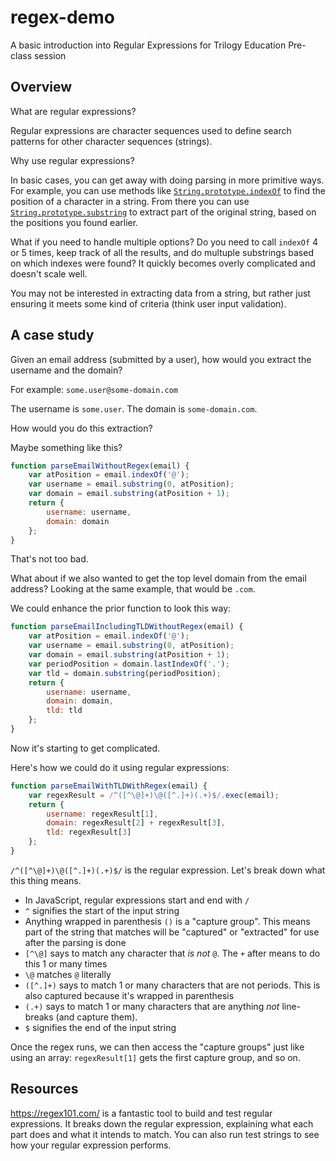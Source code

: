 # regex-demo
A basic introduction into Regular Expressions for Trilogy Education Pre-class session

## Overview
What are regular expressions? 

Regular expressions are character sequences used to define search patterns for other character sequences (strings).

Why use regular expressions?

In basic cases, you can get away with doing parsing in more primitive ways. For example, you can use methods like [`String.prototype.indexOf`](https://developer.mozilla.org/en-US/docs/Web/JavaScript/Reference/Global_Objects/String/indexOf) to find the position of a character in a string. From there you can use [`String.prototype.substring`](https://developer.mozilla.org/en-US/docs/Web/JavaScript/Reference/Global_Objects/String/substring) to extract part of the original string, based on the positions you found earlier.

What if you need to handle multiple options? Do you need to call `indexOf` 4 or 5 times, keep track of all the results, and do multuple substrings based on which indexes were found? It quickly becomes overly complicated and doesn't scale well.

You may not be interested in extracting data from a string, but rather just ensuring it meets some kind of criteria (think user input validation).

## A case study

Given an email address (submitted by a user), how would you extract the username and the domain?

For example: `some.user@some-domain.com`

The username is `some.user`.
The domain is `some-domain.com`.

How would you do this extraction?

Maybe something like this?
```javascript
function parseEmailWithoutRegex(email) {
	var atPosition = email.indexOf('@');
	var username = email.substring(0, atPosition);
	var domain = email.substring(atPosition + 1);
	return {
		username: username,
		domain: domain
	};
}
```

That's not too bad.

What about if we also wanted to get the top level domain from the email address? Looking at the same example, that would be `.com`.

We could enhance the prior function to look this way:
```javascript
function parseEmailIncludingTLDWithoutRegex(email) {
	var atPosition = email.indexOf('@');
	var username = email.substring(0, atPosition);
	var domain = email.substring(atPosition + 1);
	var periodPosition = domain.lastIndexOf('.');
	var tld = domain.substring(periodPosition);
	return {
		username: username,
		domain: domain,
		tld: tld
	};
}
```
Now it's starting to get complicated.

Here's how we could do it using regular expressions:
```javascript
function parseEmailWithTLDWithRegex(email) {
	var regexResult = /^([^\@]+)\@([^.]+)(.+)$/.exec(email);
	return {
		username: regexResult[1],
		domain: regexResult[2] + regexResult[3],
		tld: regexResult[3]
	};
}
```
`/^([^\@]+)\@([^.]+)(.+)$/` is the regular expression. Let's break down what this thing means.

* In JavaScript, regular expressions start and end with `/`
* `^` signifies the start of the input string
* Anything wrapped in parenthesis `()` is a "capture group". This means part of the string that matches will be "captured" or "extracted" for use after the parsing is done
* `[^\@]` says to match any character that _is not_ `@`. The `+` after means to do this 1 or many times
* `\@` matches `@` literally
* `([^.]+)` says to match 1 or many characters that are not periods. This is also captured because it's wrapped in parenthesis
* `(.+)` says to match 1 or many characters that are anything _not_ line-breaks (and capture them).
* `$` signifies the end of the input string

Once the regex runs, we can then access the "capture groups" just like using an array:
`regexResult[1]` gets the first capture group, and so on.

## Resources
https://regex101.com/ is a fantastic tool to build and test regular expressions. It breaks down the regular expression, explaining what each part does and what it intends to match. You can also run test strings to see how your regular expression performs.
